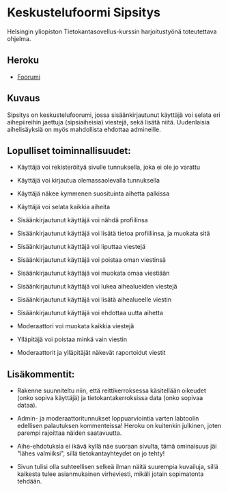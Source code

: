 # Keskustelufoormi Sipsitys

Helsingin yliopiston Tietokantasovellus-kurssin harjoitustyönä toteutettava ohjelma.

## Heroku

* [Foorumi](https://tsoha2020-foorumi.herokuapp.com/)

## Kuvaus

Sipsitys on keskustelufoorumi, jossa sisäänkirjautunut käyttäjä voi selata eri aihepiireihin jaettuja (sipsiaiheisia) viestejä, sekä lisätä niitä.
Uudenlaisia aihelisäyksiä on myös mahdollista ehdottaa admineille.

## Lopulliset toiminnallisuudet:

* Käyttäjä voi rekisteröityä sivulle tunnuksella, joka ei ole jo varattu

* Käyttäjä voi kirjautua olemassaolevalla tunnuksella

* Käyttäjä näkee kymmenen suosituinta aihetta palkissa

* Käyttäjä voi selata kaikkia aiheita

* Sisäänkirjautunut käyttäjä voi nähdä profiilinsa

* Sisäänkirjautunut käyttäjä voi lisätä tietoa profiiliinsa, ja muokata sitä

* Sisäänkirjautunut käyttäjä voi liputtaa viestejä

* Sisäänkirjautunut käyttäjä voi poistaa oman viestinsä

* Sisäänkirjautunut käyttäjä voi muokata omaa viestiään

* Sisäänkirjautunut käyttäjä voi lukea aihealueiden viestejä

* Sisäänkirjautunut käyttäjä voi lisätä aihealueelle viestin

* Sisäänkirjautunut käyttäjä voi ehdottaa uutta aihetta

* Moderaattori voi muokata kaikkia viestejä

* Ylläpitäjä voi poistaa minkä vain viestin

* Moderaattorit ja ylläpitäjät näkevät raportoidut viestit

## Lisäkommentit:

* Rakenne suunniteltu niin, että reittikerroksessa käsitellään oikeudet (onko sopiva käyttäjä) ja tietokantakerroksissa data (onko sopivaa dataa).

* Admin- ja moderaattoritunnukset loppuarviointia varten labtoolin edellisen palautuksen kommenteissa! Heroku on kuitenkin julkinen, joten parempi rajoittaa näiden saatavuutta.

* Aihe-ehdotuksia ei ikävä kyllä näe suoraan sivulta, tämä ominaisuus jäi "lähes valmiiksi", sillä tietokantayhteydet on jo tehty!

* Sivun tulisi olla suhteellisen selkeä ilman näitä suurempia kuvailuja, sillä kaikesta tulee asianmukainen virheviesti, mikäli jotain sopimatonta tehdään.